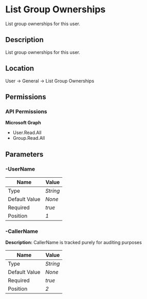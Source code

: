 # List Group Ownerships

List group ownerships for this user.

## Description

List group ownerships for this user.

## Location

User &rarr; General &rarr; List Group Ownerships

## Permissions

### API Permissions

**Microsoft Graph**
- User.Read.All
- Group.Read.All

## Parameters

### -UserName

| Name | Value |
|---|---|
| Type | _String_ |
| Default Value | _None_ |
| Required | _true_ |
| Position | _1_ |

### -CallerName

**Description:** CallerName is tracked purely for auditing purposes 

| Name | Value |
|---|---|
| Type | _String_ |
| Default Value | _None_ |
| Required | _true_ |
| Position | _2_ |


